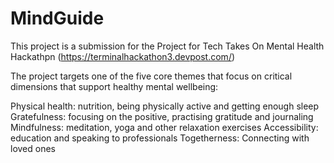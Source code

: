 # MindGuide

This project is a submission for the Project for Tech Takes On Mental Health Hackathpn (https://terminalhackathon3.devpost.com/)

The project targets one of the five core themes that focus on critical dimensions that support healthy mental wellbeing: 

Physical health: nutrition, being physically active and getting enough sleep
Gratefulness: focusing on the positive, practising gratitude and journaling
Mindfulness: meditation, yoga and other relaxation exercises
Accessibility: education and speaking to professionals
Togetherness: Connecting with loved ones
